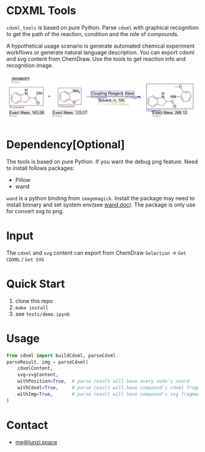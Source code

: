 # CDXML Tools
`cdxml_tools` is based on pure Python. Parse `cdxml` with graphical recognition to get the path of the reaction, condition and the role of compounds.

A hypothetical usage scenario is generate automated chemical experiment workflows or generate natural language description. You can export cdxml and svg content from ChemDraw. Use the tools to get reaction info and recognition image.

![](demo.jpeg)

# Dependency[Optional]
The tools is based on pure Python. If you want the debug png feature. Need to install follows packages:
* Pillow
* wand

`wand` is a python binding from `imagemagick`. Install the package may need to install binnary and set system env(see [wand doc](https://docs.wand-py.org/en)). The package is only use for convert svg to png.

# Input
The `cdxml` and `svg` content can export from ChemDraw `Selection` -> `Get CDXML` / `Get SVG`

# Quick Start
1. clone this repo
2. `make install`
3. see `tests/demo.ipynb`

# Usage
```python
from cdxml import buildCdxml, parseCdxml
parseResult, img = parseCdxml(
    cdxmlContent,
    svg=svgContent,
    withPosition=True,  # parse result will have every node's coord
    withCdxml=True,     # parse result will have compound's cdxml fragment
    withImg=True,       # parse result will have compound's svg fragment
)
```

# Contact
* me@lunzi.space